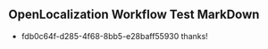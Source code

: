 ## OpenLocalization Workflow Test MarkDown
* fdb0c64f-d285-4f68-8bb5-e28baff55930 
thanks!<!--HONumber=Mar16_HO4-->
